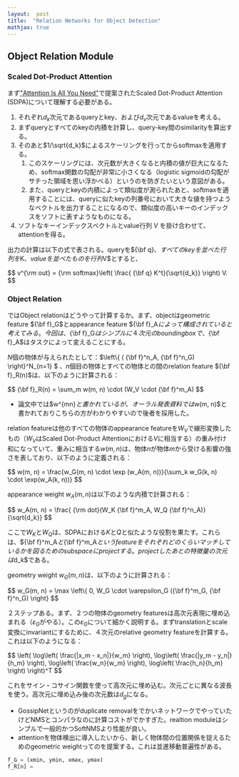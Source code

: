 ```yaml
---
layout:  post
title:  "Relation Networks for Object Detection"
mathjax: true
---
```


## Object Relation Module

### Scaled Dot-Product Attention

まず["Attention Is All You Need"](https://arxiv.org/abs/1706.03762)で提案されたScaled Dot-Product Attention (SDPA)について理解する必要がある。

1. それぞれ$d_k$次元であるqueryとkey、および$d_v$次元であるvalueを考える。
2. まずqueryとすべてのkeyの内積を計算し、query-key間のsimilarityを算出する。
3. そのあと$1/\sqrt\{d_k}$によるスケーリングを行ってからsoftmaxを適用する。
   1. このスケーリングには、次元数が大きくなると内積の値が巨大になるため、softmax関数の勾配が非常に小さくなる（logistic sigmoidの勾配がサチった領域を思い浮かべる）というのを防ぎたいという意図がある。
   2. また、queryとkeyの内積によって類似度が測られたあと、softmaxを適用することには、queryに似たkeyの列番号において大きな値を持つようなベクトルを出力することになるので、類似度の高いキーのインデックスをソフトに表すようなものになる。
4. ソフトなキーインデックスベクトルとvalue行列 $V$ を掛け合わせて、attentionを得る。

出力の計算は以下の式で表される。queryを$\{\bf q}$、すべてのkeyを並べた行列を$K$、valueを並べたものを行列$V$とすると、

$$
v^\{\rm out} = \{\rm softmax}\left( \frac\{ \{\bf q} K^t}\{\sqrt\{d_k}} \right) V.
$$

### Object Relation

ではObject relationはどうやって計算するか。まず、objectはgeometric feature $\{\bf f}_G$とappearance feature $\{\bf f}_A$によって構成されていると考えてみる。今回は、$\{\bf f}_G$はシンプルに４次元のbounding boxで、$\{\bf f}_A$はタスクによって変えることにする。

$N$個の物体が与えられたとして：$\left\\{ ( \{\bf f}^n_A, \{\bf f}^n_G) \right\}^N_\{n=1} $ 、$n$個目の物体とすべての物体との間のrelation feature $\{\bf f}_R(n)$は、以下のように計算される：

$$
\{\bf f}_R(n) = \sum_m w(m, n) \cdot (W_V \cdot \{\bf f}^m_A)
$$

* 論文中では$w^\{mn}$と書かれているが、オーラル発表資料では$w(m, n)$と書かれておりこちらの方がわかりやすいので後者を採用した。

relation featureは他のすべての物体のappearance featureを$W_V$で線形変換したもの（$W_V$はScaled Dot-Product Attentionにおける$V$に相当する）の重み付け和になっていて、重みに相当する$w(m, n)$は、物体$n$が物体$m$から受ける影響の強さを表しており、以下のように定義される：

$$
w(m, n) = \frac\{w_G(m, n) \cdot \exp (w_A(m, n))}\{\sum_k w_G(k, n) \cdot \exp(w_A(k, n))}
$$

appearance weight $w_A(m, n)$は以下のような内積で計算される：

$$
w_A(m, n) = \frac\{ \{\rm dot}(W_K \{\bf f}^m_A, W_Q \{\bf f}^n_A)}\{\sqrt\{d_k}}
$$

ここで$W_K$と$W_Q$は、SDPAにおける$K$と$Q$と似たような役割を果たす。これらは、$\{\bf f}^m_A$と$\{\bf f}^m_A$というfeatureをそれぞれどのくらいマッチしているかを図るためのsubspaceにprojectする。projectしたあとの特徴量の次元は$d_k$である。

geometry weight $w_G(m, n)$は、以下のように計算される：

$$
w_G(m, n) = \max \left\\{ 0, W_G \cdot \varepsilon_G (\{\bf f}^m_G, \{\bf f}^n_G) \right\}
$$

２ステップある。まず、２つの物体のgeometry featuresは高次元表現に埋め込まれる（$\varepsilon_G$がやる）。この$\varepsilon_G$について細かく説明する。まずtranslationとscale変換にinvariantにするために、４次元のrelative geometry featureを計算する。これは以下のようになる：

$$
\left(
\log\left( \frac\{|x_m - x_n|}\{w_m} \right),
\log\left( \frac\{|y_m - y_n|}\{h_m} \right),
\log\left( \frac\{w_n}\{w_m} \right),
\log\left( \frac\{h_n}\{h_m} \right)
\right)^T
$$

これをサイン・コサイン関数を使って高次元に埋め込む。次元ごとに異なる波長を使う。高次元に埋め込み後の次元数は$d_g$になる。





- GossipNetというのがduplicate removalをでかいネットワークでやっていたけどNMSとコンパラなのに計算コストがでかすぎた。realtion moduleはシンプルで一般的かつSoftNMSより性能が良い。
- attentionを物体検出に導入したいから、新しく物体間の位置関係を捉えるためのgeometric weightってのを提案する。これは並進移動普遍性がある。



```python
f_G = (xmin, ymin, xmax, ymax)
f_R[n] =
```


